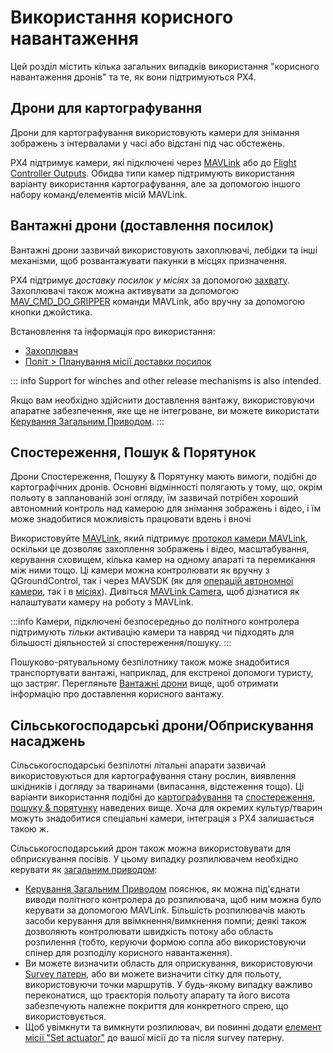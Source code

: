# Використання корисного навантаження

Цей розділ містить кілька загальних випадків використання "корисного навантаження дронів" та те, як вони підтримуються PX4.

## Дрони для картографування

Дрони для картографування використовують камери для знімання зображень з інтервалами у часі або відстані під час обстежень.

PX4 підтримує камери, які підключені через [MAVLink](../camera/mavlink_v2_camera.md) або до [Flight Controller Outputs](../camera/fc_connected_camera.md).
Обидва типи камер підтримують використання варіанту використання картографування, але за допомогою іншого набору команд/елементів місій MAVLink.

## Вантажні дрони (доставлення посилок)

Вантажні дрони зазвичай використовують захоплювачі, лебідки та інші механізми, щоб розвантажувати пакунки в місцях призначення.

PX4 підтримує _доставку посилок у місіях_ за допомогою [захвату](../peripherals/gripper.md).
Захоплювачі також можна активувати за допомогою [MAV_CMD_DO_GRIPPER](https://mavlink.io/en/messages/common.html#MAV_CMD_DO_GRIPPER) команди MAVLink, або вручну за допомогою кнопки джойстика.

Встановлення та інформація про використання:

- [Захоплювач](../peripherals/gripper.md)
- [Політ > Планування місії доставки посилок](../flying/package_delivery_mission.md)

::: info
Support for winches and other release mechanisms is also intended.

Якщо вам необхідно здійснити доставлення вантажу, використовуючи апаратне забезпечення, яке ще не інтегроване, ви можете використати [Керування Загальним Приводом](../payloads/generic_actuator_control.md).
:::

## Спостереження, Пошук & Порятунок

Дрони Спостереження, Пошуку & Порятунку мають вимоги, подібні до картографічних дронів.
Основні відмінності полягають у тому, що, окрім польоту в запланованій зоні огляду, їм зазвичай потрібен хороший автономний контроль над камерою для знімання зображень і відео, і їм може знадобитися можливість працювати вдень і вночі

Використовуйте [MAVLink](../camera/mavlink_v2_camera.md), який підтримує [протокол камери MAVLink](https://mavlink.io/en/services/camera.html), оскільки це дозволяє захоплення зображень і відео, масштабування, керування сховищем, кілька камер на одному апараті та перемикання між ними тощо.
Ці камери можна контролювати як вручну з QGroundControl, так і через MAVSDK (як для [операцій автономної камери](https://mavsdk.mavlink.io/main/en/cpp/api_reference/classmavsdk_1_1_camera.html), так і в [місіях](https://mavsdk.mavlink.io/main/en/cpp/api_reference/structmavsdk_1_1_mission_1_1_mission_item.html#structmavsdk_1_1_mission_1_1_mission_item_1a0299fbbe7c7b03bc43eb116f96b48df4)).
Дивіться [MAVLink Camera](../camera/mavlink_v2_camera.md), щоб дізнатися як налаштувати камеру на роботу з MAVLink.

:::info
Камери, підключені безпосередньо до політного контролера підтримують _тільки_ активацію камери та навряд чи підходять для більшості діяльностей зі спостереження/пошуку.
:::

Пошуково-рятувальному безпілотнику також може знадобитися транспортувати вантажі, наприклад, для екстреної допомоги туристу, що застряг.
Перегляньте [Вантажні дрони](#cargo-drones-package-delivery) вище, щоб отримати інформацію про доставлення корисного вантажу.

## Сільськогосподарські дрони/Обприскування насаджень

Сільськогосподарські безпілотні літальні апарати зазвичай використовуються для картографування стану рослин, виявлення шкідників і догляду за тваринами (випасання, відстеження тощо).
Ці варіанти використання подібні до [картографування](#mapping-drones) та [спостереження, пошуку & порятунку](#surveillance-search-rescue) наведених вище.
Хоча для окремих культур/тварин можуть знадобитися спеціальні камери, інтеграція з PX4 залишається такою ж.

Сільськогосподарський дрон також можна використовувати для обприскування посівів.
У цьому випадку розпилювачем необхідно керувати як [загальним приводом](../payloads/generic_actuator_control.md):

- [Керування Загальним Приводом](../payloads/generic_actuator_control.md#generic-actuator-control-with-mavlink) пояснює, як можна під'єднати виводи політного контролера до розпилювача, щоб ним можна було керувати за допомогою MAVLink.
  Більшість розпилювачів мають засоби керування для ввімкнення/вимкнення помпи; деякі також дозволяють контролювати швидкість потоку або область розпилення (тобто, керуючи формою сопла або використовуючи спінер для розподілу корисного навантаження).
- Ви можете визначити область для оприскування, використовуючи [Survey патерн](https://docs.qgroundcontrol.com/master/en/qgc-user-guide/plan_view/pattern_survey.html), або ви можете визначити сітку для польоту, використовуючи точки маршрутів.
  У будь-якому випадку важливо переконатися, що траєкторія польоту апарату та його висота забезпечують належне покриття для конкретного спрею, що використовується.
- Щоб увімкнути та вимкнути розпилювач, ви повинні додати [елемент місії "Set actuator"](../payloads/generic_actuator_control.md#generic-actuator-control-in-missions) до вашої місії до та після survey патерну.
